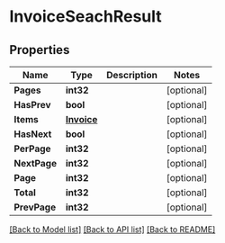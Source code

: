 # InvoiceSeachResult

## Properties

Name | Type | Description | Notes
------------ | ------------- | ------------- | -------------
**Pages** | **int32** |  | [optional] 
**HasPrev** | **bool** |  | [optional] 
**Items** | [**Invoice**](Invoice.md) |  | [optional] 
**HasNext** | **bool** |  | [optional] 
**PerPage** | **int32** |  | [optional] 
**NextPage** | **int32** |  | [optional] 
**Page** | **int32** |  | [optional] 
**Total** | **int32** |  | [optional] 
**PrevPage** | **int32** |  | [optional] 

[[Back to Model list]](../README.md#documentation-for-models) [[Back to API list]](../README.md#documentation-for-api-endpoints) [[Back to README]](../README.md)



